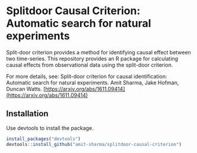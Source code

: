 # Splitdoor Causal Criterion: Automatic search for natural experiments

Split-door criterion provides a method for identifying causal effect between two time-series.
This repository provides an R package for calculating causal effects from observational data using the split-door criterion.

For more details, see: 
Split-door criterion for causal identification: Automatic search for natural experiments. Amit Sharma, Jake Hofman, Duncan Watts.
[https://arxiv.org/abs/1611.09414](https://arxiv.org/abs/1611.09414)

## Installation
Use devtools to install the package. 
```r
install_packages("devtools")
devtools::install_github("amit-sharma/splitdoor-causal-criterion")
```
